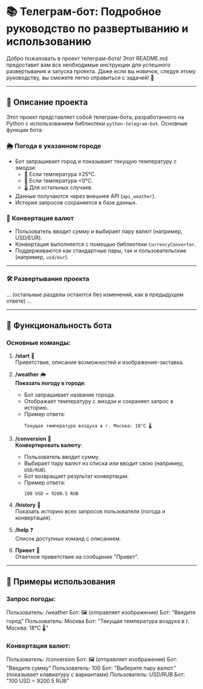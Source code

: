 # 📚 Телеграм-бот: Подробное руководство по развертыванию и использованию

Добро пожаловать в проект телеграм-бота! Этот README.md предоставит вам все необходимые инструкции для успешного развертывания и запуска проекта. Даже если вы новичок, следуя этому руководству, вы сможете легко справиться с задачей! 🚀

---

## 📝 Описание проекта

Этот проект представляет собой телеграм-бота, разработанного на Python с использованием библиотеки `python-telegram-bot`. Основные функции бота:

### 🌦 **Погода в указанном городе**
- Бот запрашивает город и показывает текущую температуру с эмодзи:
  - 🥵 Если температура ≥25°C.
  - 🥶 Если температура <0°C.
  - 🌡 Для остальных случаев.
- Данные получаются через внешнее API (`api_weather`).
- История запросов сохраняется в базе данных.

### 💱 **Конвертация валют**
- Пользователь вводит сумму и выбирает пару валют (например, USD/EUR).
- Конвертация выполняется с помощью библиотеки `CurrencyConverter`.
- Поддерживаются как стандартные пары, так и пользовательские (например, `usd/eur`).

---

### 🛠 Развертывание проекта

... (остальные разделы остаются без изменений, как в предыдущем ответе) ...

---

## 🤖 Функциональность бота

### Основные команды:
1. **/start** 🏁  
   Приветствие, описание возможностей и изображение-заставка.

2. **/weather** 🌦  
   **Показать погоду в городе**:  
   - Бот запрашивает название города.  
   - Отображает температуру с эмодзи и сохраняет запрос в историю.  
   - Пример ответа:  
     ```
     Текущая температура воздуха в г. Москва: 18°C 🌡
     ```

3. **/conversion** 💱  
   **Конвертировать валюту**:  
   - Пользователь вводит сумму.  
   - Выбирает пару валют из списка или вводит свою (например, `USD/RUB`).  
   - Бот возвращает результат конвертации.  
   - Пример ответа:  
     ```
     100 USD = 9200.5 RUB
     ```

4. **/history** 📜  
   Показать историю всех запросов пользователя (погода и конвертация).

5. **/help** ❓  
   Список доступных команд с описанием.

6. **Привет** 👋  
   Ответное приветствие на сообщение "Привет".

---

## 📂 Примеры использования

### Запрос погоды:
Пользователь: /weather
Бот: 🖼 (отправляет изображение)
Бот: "Введите город"
Пользователь: Москва
Бот: "Текущая температура воздуха в г. Москва: 18°C 🌡"


### Конвертация валют:
Пользователь: /conversion
Бот: 🖼 (отправляет изображение)
Бот: "Введите сумму"
Пользователь: 100
Бот: "Выберите пару валют." (показывает клавиатуру с вариантами)
Пользователь: USD/RUB
Бот: "100 USD = 9200.5 RUB"